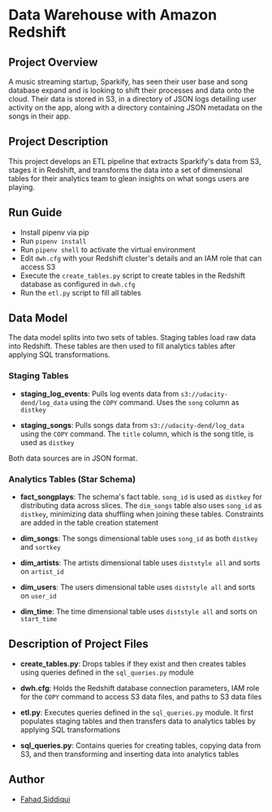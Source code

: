 # Data Warehouse with Amazon Redshift

## Project Overview

A music streaming startup, Sparkify, has seen their user base and song database expand and is looking to shift their processes and data onto the cloud. Their data is stored in S3, in a directory of JSON logs detailing user activity on the app, along with a directory containing JSON metadata on the songs in their app.

## Project Description

This project develops an ETL pipeline that extracts Sparkify's data from S3, stages it in Redshift, and transforms the data into a set of dimensional tables for their analytics team to glean insights on what songs users are playing.

## Run Guide

- Install pipenv via pip
- Run `pipenv install`
- Run `pipenv shell` to activate the virtual environment
- Edit `dwh.cfg` with your Redshift cluster's details and an IAM role that can access S3
- Execute the `create_tables.py` script to create tables in the Redshift database as configured in `dwh.cfg`
- Run the `etl.py` script to fill all tables

## Data Model

The data model splits into two sets of tables. Staging tables load raw data into Redshift. These tables are then used to fill analytics tables after applying SQL transformations.

### Staging Tables

- **staging_log_events**: Pulls log events data from `s3://udacity-dend/log_data` using the `COPY` command. Uses the `song` column as `distkey`

- **staging_songs**: Pulls songs data from `s3://udacity-dend/log_data` using the `COPY` command. The `title` column, which is the song title, is used as `distkey`

Both data sources are in JSON format.

### Analytics Tables (Star Schema)

- **fact_songplays**: The schema's fact table. `song_id` is used as `distkey` for distributing data across slices. The `dim_songs` table also uses `song_id` as `distkey`, minimizing data shuffling when joining these tables. Constraints are added in the table creation statement

- **dim_songs**: The songs dimensional table uses `song_id` as both `distkey` and `sortkey`

- **dim_artists**: The artists dimensional table uses `diststyle all` and sorts on `artist_id`

- **dim_users**: The users dimensional table uses `diststyle all` and sorts on `user_id`

- **dim_time**: The time dimensional table uses `diststyle all` and sorts on `start_time`

## Description of Project Files

- **create_tables.py**: Drops tables if they exist and then creates tables using queries defined in the `sql_queries.py` module

- **dwh.cfg**: Holds the Redshift database connection parameters, IAM role for the `COPY` command to access S3 data files, and paths to S3 data files

- **etl.py**: Executes queries defined in the `sql_queries.py` module. It first populates staging tables and then transfers data to analytics tables by applying SQL transformations

- **sql_queries.py**: Contains queries for creating tables, copying data from S3, and then transforming and inserting data into analytics tables

## Author

- [Fahad Siddiqui](https://github.com/fahadsiddiqui)
